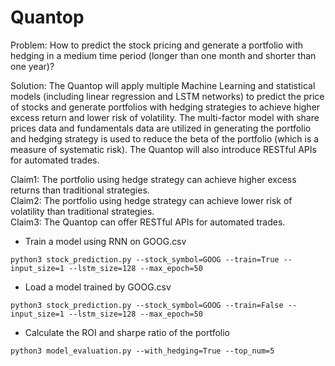 # Quantop
Problem: How to predict the stock pricing and generate a portfolio with hedging in a medium time period (longer than one month and shorter than one year)?

Solution: 
The Quantop will apply multiple Machine Learning and statistical models (including linear regression and LSTM networks) to predict the price of stocks and generate portfolios with hedging strategies to achieve higher excess return and lower risk of volatility. The multi-factor model with share prices data and fundamentals data are utilized in generating the portfolio and hedging strategy is used to reduce the beta of the portfolio (which is a measure of systematic risk). The Quantop will also introduce RESTful APIs for automated trades.

Claim1: The portfolio using hedge strategy can achieve higher excess returns than traditional strategies.<br>
Claim2: The portfolio using hedge strategy can achieve lower risk of volatility than traditional strategies.<br>
Claim3: The Quantop can offer RESTful APIs for automated trades.

+ Train a model using RNN on GOOG.csv
```
python3 stock_prediction.py --stock_symbol=GOOG --train=True --input_size=1 --lstm_size=128 --max_epoch=50
```
+ Load a model trained by GOOG.csv
```
python3 stock_prediction.py --stock_symbol=GOOG --train=False --input_size=1 --lstm_size=128 --max_epoch=50
```
+ Calculate the ROI and sharpe ratio of the portfolio
```
python3 model_evaluation.py --with_hedging=True --top_num=5
```
